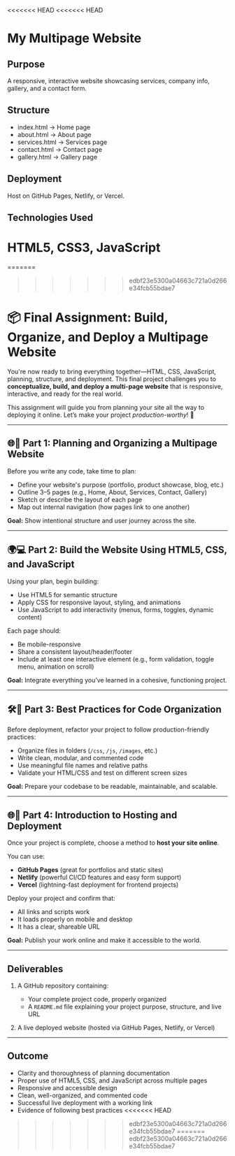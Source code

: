 <<<<<<< HEAD
<<<<<<< HEAD
# My Multipage Website

## Purpose
A responsive, interactive website showcasing services, company info, gallery, and a contact form.

## Structure
- index.html → Home page
- about.html → About page
- services.html → Services page
- contact.html → Contact page
- gallery.html → Gallery page

## Deployment
Host on GitHub Pages, Netlify, or Vercel.

## Technologies Used
HTML5, CSS3, JavaScript
=======
=======
>>>>>>> edbf23e5300a04663c721a0d266e34fcb55bdae7
# 📦 Final Assignment: Build, Organize, and Deploy a Multipage Website

You're now ready to bring everything together—HTML, CSS, JavaScript, planning, structure, and deployment. This final project challenges you to **conceptualize, build, and deploy a multi-page website** that is responsive, interactive, and ready for the real world.

This assignment will guide you from planning your site all the way to deploying it online. Let’s make your project *production-worthy*! 🚀

---

## 🌐🎯 Part 1: Planning and Organizing a Multipage Website

Before you write any code, take time to plan:

* Define your website's purpose (portfolio, product showcase, blog, etc.)
* Outline 3–5 pages (e.g., Home, About, Services, Contact, Gallery)
* Sketch or describe the layout of each page
* Map out internal navigation (how pages link to one another)

**Goal:** Show intentional structure and user journey across the site.

---

## 🌍💻 Part 2: Build the Website Using HTML5, CSS, and JavaScript

Using your plan, begin building:

* Use HTML5 for semantic structure
* Apply CSS for responsive layout, styling, and animations
* Use JavaScript to add interactivity (menus, forms, toggles, dynamic content)

Each page should:

* Be mobile-responsive
* Share a consistent layout/header/footer
* Include at least one interactive element (e.g., form validation, toggle menu, animation on scroll)

**Goal:** Integrate everything you’ve learned in a cohesive, functioning project.

---

## 🛠️🚀 Part 3: Best Practices for Code Organization

Before deployment, refactor your project to follow production-friendly practices:

* Organize files in folders (`/css`, `/js`, `/images`, etc.)
* Write clean, modular, and commented code
* Use meaningful file names and relative paths
* Validate your HTML/CSS and test on different screen sizes

**Goal:** Prepare your codebase to be readable, maintainable, and scalable.

---

## 🌐🚀 Part 4: Introduction to Hosting and Deployment

Once your project is complete, choose a method to **host your site online**.

You can use:

* **GitHub Pages** (great for portfolios and static sites)
* **Netlify** (powerful CI/CD features and easy form support)
* **Vercel** (lightning-fast deployment for frontend projects)

Deploy your project and confirm that:

* All links and scripts work
* It loads properly on mobile and desktop
* It has a clear, shareable URL

**Goal:** Publish your work online and make it accessible to the world.

---

## Deliverables

1. A GitHub repository containing:

   * Your complete project code, properly organized
   * A `README.md` file explaining your project purpose, structure, and live URL
2. A live deployed website (hosted via GitHub Pages, Netlify, or Vercel)

---

## Outcome

* Clarity and thoroughness of planning documentation
* Proper use of HTML5, CSS, and JavaScript across multiple pages
* Responsive and accessible design
* Clean, well-organized, and commented code
* Successful live deployment with a working link
* Evidence of following best practices
<<<<<<< HEAD
>>>>>>> edbf23e5300a04663c721a0d266e34fcb55bdae7
=======
>>>>>>> edbf23e5300a04663c721a0d266e34fcb55bdae7
